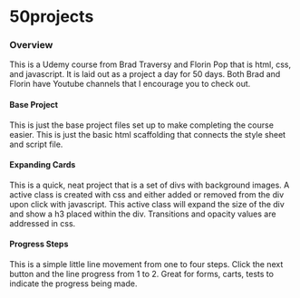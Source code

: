 # 50projects
### Overview
This is a Udemy course from Brad Traversy and Florin Pop that is html, css, and javascript. It is laid out as a project a day for 50 days. Both Brad and Florin have Youtube channels that I encourage you to check out.

#### Base Project
This is just the base project files set up to make completing the course easier. This is just the basic html scaffolding that connects the style sheet and script file.

#### Expanding Cards
This is a quick, neat project that is a set of divs with background images. A active class is created with css and either added or removed from the div upon click with javascript. This active class will expand the size of the div and show a h3 placed within the div. Transitions and opacity values are addressed in css.

#### Progress Steps
This is a simple little line movement from one to four steps. Click the next button and the line progress from 1 to 2. Great for forms, carts, tests to indicate the progress being made.
